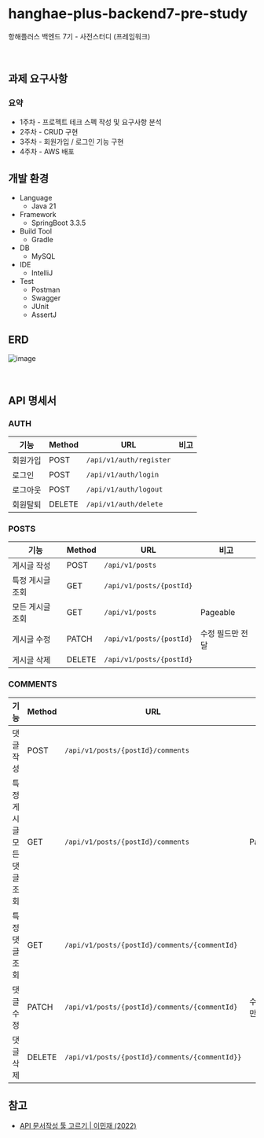 # hanghae-plus-backend7-pre-study

항해플러스 백엔드 7기 - 사전스터디 (프레임워크)

<br/>

## 과제 요구사항

### 요약

- 1주차 - 프로젝트 테크 스펙 작성 및 요구사항 분석
- 2주차 - CRUD 구현
- 3주차 - 회원가입 / 로그인 기능 구현
- 4주차 - AWS 배포

## 개발 환경

- Language
    - Java 21
- Framework
    - SpringBoot 3.3.5
- Build Tool
    - Gradle
- DB
    - MySQL
- IDE
    - IntelliJ
- Test
    - Postman
    - Swagger
    - JUnit
    - AssertJ

## ERD

![image](https://github.com/user-attachments/assets/b8d7d7c7-85b6-42ca-b5d2-aa4bc08a68d2)


<br/>

## API 명세서

### AUTH

| 기능   | Method | URL                     | 비고 |
|------|--------|-------------------------|----|
| 회원가입 | POST   | `/api/v1/auth/register` |    |
| 로그인  | POST   | `/api/v1/auth/login`    |    |
| 로그아웃 | POST   | `/api/v1/auth/logout`   |    |
| 회원탈퇴 | DELETE | `/api/v1/auth/delete`   |    |

### POSTS

| 기능        | Method | URL                      | 비고        |
|-----------|--------|--------------------------|-----------|
| 게시글 작성    | POST   | `/api/v1/posts`          |           |
| 특정 게시글 조회 | GET    | `/api/v1/posts/{postId}` |           |
| 모든 게시글 조회 | GET    | `/api/v1/posts`          | Pageable  |
| 게시글 수정    | PATCH  | `/api/v1/posts/{postId}` | 수정 필드만 전달 |
| 게시글 삭제    | DELETE | `/api/v1/posts/{postId}` |           |

### COMMENTS

| 기능              | Method | URL                                            | 비고        |
|-----------------|--------|------------------------------------------------|-----------|
| 댓글 작성           | POST   | `/api/v1/posts/{postId}/comments`              |           |
| 특정 게시글 모든 댓글 조회 | GET    | `/api/v1/posts/{postId}/comments`              | Pageable  |
| 특정 댓글 조회        | GET    | `/api/v1/posts/{postId}/comments/{commentId}`  |           |
| 댓글 수정           | PATCH  | `/api/v1/posts/{postId}/comments/{commentId}`  | 수정 필드만 전달 |
| 댓글 삭제           | DELETE | `/api/v1/posts/{postId}/comments/{commentId}}` |           |

## 참고

- [API 문서작성 툴 고르기 | 이민재 (2022)](https://learnote-dev.com/java/Spring-A-%EB%AC%B8%EC%84%9C-%EC%9E%91%EC%84%B1%ED%95%98%EA%B8%B0/) 
